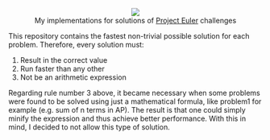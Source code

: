 <p align="center">
  <a href="https://projecteuler.net">
    <img src="https://projecteuler.net/images/clipart/euler_portrait.png">
  </a>
  <br>My implementations for solutions of <a href="https://projecteuler.net">Project Euler</a> challenges</br>
</p>

This repository contains the fastest non-trivial possible solution for each problem. Therefore, every solution must:
1. Result in the correct value
2. Run faster than any other
3. Not be an arithmetic expression

Regarding rule number 3 above, it became necessary when some problems were found to be solved using just a mathematical formula, like problem1 for example (e.g. sum of n terms in AP). The result is that one could simply minify the expression and thus achieve better performance. With this in mind, I decided to not allow this type of solution.

